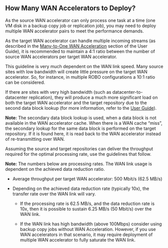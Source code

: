 
<!--- This was last Changed 03-05-17 by PS --->
## How Many WAN Accelerators to Deploy?
As the source WAN accelerator can only process one task at a time (one VM disk in a backup copy job or replication job), you may need to deploy multiple WAN accelerator pairs to meet the performance demands.

As the target WAN accelerator can handle multiple incoming streams (as described in the [Many-to-One WAN Acceleration](https://helpcenter.veeam.com/archive/backup/95/vsphere/wan_acceleration_many.html) section of the User Guide), it is recommended to maintain a 4:1 ratio
between the number of source WAN accelerators per target WAN accelerator.

This guideline is very much dependent on the WAN link speed. Many source sites with low bandwidth will create little pressure on the target WAN accelerator. So, for instance, in multiple ROBO configurations a 10:1 ratio can be considered.

If there are sites with very high bandwidth (such as
datacenter-to-datacenter replication), they will produce a much more significant load on both the target WAN accelerator and the target repository due to the second data block lookup (for more information, refer to the [User Guide](https://helpcenter.veeam.com/archive/backup/95/vsphere/wan_acceleration_sources.html)).

**Note:** The secondary data block lookup is used, when a data block is not available in the WAN accelerator cache. When there is a WAN cache “miss”, the secondary lookup for the same data block is performed on the target repository. If it is found here, it is read back to the WAN accelerator instead of re-transmitting over WAN.

Assuming the source and target repositories can
deliver the throughput required for the optimal processing rate, use the guidelines that follow.

**Note:** The numbers below are processing rates. The WAN link usage is dependent on the achieved data reduction ratio.

-   Average throughput per target WAN accelerator: 500 Mbit/s (62.5 MB/s)

-   Depending on the achieved data reduction rate (typically 10x), the transfer rate over the WAN link will vary.

    -   If the processing rate is 62.5 MB/s, and the data reduction rate is 10x, then it is possible to sustain 6.25 MB/s (50 Mbit/s) over the WAN link.

    -   If the WAN link has high bandwidth (above 100Mbps) consider using backup copy jobs without WAN Acceleration. However, if you use WAN accelerators in that scenario, it may require deployment of multiple WAN accelerator to fully saturate the WAN link.

[^1]: A pair of WAN accelerators means any source WAN accelerator paired with the target WAN accelerator.
[^2]: All Linux operating systems are considered as one in terms of WAN accelerator sizing.
